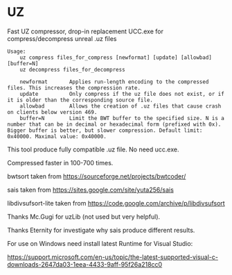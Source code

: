 # UZ
Fast UZ compressor, drop-in replacement UCC.exe for compress/decompress unreal .uz files


    Usage:
        uz compress files_for_compress [newformat] [update] [allowbad] [buffer=N]
        uz decompress files_for_decompress

        newformat       Applies run-length encoding to the compressed files. This increases the compression rate.
        update          Only compress if the uz file does not exist, or if it is older than the corresponding source file.
        allowbad        Allows the creation of .uz files that cause crash on clients below version 469.
        buffer=N        Limit the BWT buffer to the specified size. N is a number that can be in decimal or hexadecimal form (prefixed with 0x). Bigger buffer is better, but slower compression. Default limit: 0x40000. Maximal value: 0x40000.

This tool produce fully compatible .uz file. No need ucc.exe.

Compressed faster in 100-700 times.

bwtsort taken from https://sourceforge.net/projects/bwtcoder/

sais taken from https://sites.google.com/site/yuta256/sais

libdivsufsort-lite taken from https://code.google.com/archive/p/libdivsufsort

Thanks Mc.Gugi for uzLib (not used but very helpful).

Thanks Eternity for investigate why sais produce different results.

For use on Windows need install latest Runtime for Visual Studio: 

https://support.microsoft.com/en-us/topic/the-latest-supported-visual-c-downloads-2647da03-1eea-4433-9aff-95f26a218cc0
